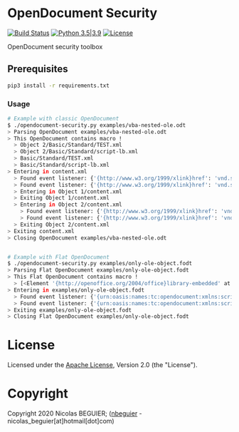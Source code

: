 # OpenDocument Security

[![Build Status](https://travis-ci.com/nbeguier/opendocument-security.svg?branch=master)](https://travis-ci.com/nbeguier/opendocument-security) [![Python 3.5|3.9](https://img.shields.io/badge/python-3.5|3.9-green.svg)](https://www.python.org/) [![License](https://img.shields.io/github/license/nbeguier/opendocument-security?color=blue)](https://github.com/nbeguier/opendocument-security/blob/master/LICENSE)

OpenDocument security toolbox

## Prerequisites

```bash
pip3 install -r requirements.txt
```

### Usage

```bash
# Example with classic OpenDocument
$ ./opendocument-security.py examples/vba-nested-ole.odt 
> Parsing OpenDocument examples/vba-nested-ole.odt
> This OpenDocument contains macro !
  > Object 2/Basic/Standard/TEST.xml
  > Object 2/Basic/Standard/script-lb.xml
  > Basic/Standard/TEST.xml
  > Basic/Standard/script-lb.xml
> Entering in content.xml
  > Found event listener: {'{http://www.w3.org/1999/xlink}href': 'vnd.sun.star.script:Standard.TEST.Flag?language=Basic&location=document', '{http://www.w3.org/1999/xlink}type': 'simple', '{urn:oasis:names:tc:opendocument:xmlns:script:1.0}language': 'ooo:script', '{urn:oasis:names:tc:opendocument:xmlns:script:1.0}event-name': 'dom:load'}
  > Found event listener: {'{http://www.w3.org/1999/xlink}href': 'vnd.sun.star.script:Standard.TEST.Flag?language=Basic&location=document', '{http://www.w3.org/1999/xlink}type': 'simple', '{urn:oasis:names:tc:opendocument:xmlns:script:1.0}language': 'ooo:script', '{urn:oasis:names:tc:opendocument:xmlns:script:1.0}event-name': 'office:save'}
  > Entering in Object 1/content.xml
  > Exiting Object 1/content.xml
  > Entering in Object 2/content.xml
    > Found event listener: {'{http://www.w3.org/1999/xlink}href': 'vnd.sun.star.script:Standard.TEST.Flag?language=Basic&location=document', '{http://www.w3.org/1999/xlink}type': 'simple', '{urn:oasis:names:tc:opendocument:xmlns:script:1.0}language': 'ooo:script', '{urn:oasis:names:tc:opendocument:xmlns:script:1.0}event-name': 'dom:load'}
    > Found event listener: {'{http://www.w3.org/1999/xlink}href': 'vnd.sun.star.script:Standard.TEST.Flag?language=Basic&location=document', '{http://www.w3.org/1999/xlink}type': 'simple', '{urn:oasis:names:tc:opendocument:xmlns:script:1.0}language': 'ooo:script', '{urn:oasis:names:tc:opendocument:xmlns:script:1.0}event-name': 'office:save'}
  > Exiting Object 2/content.xml
> Exiting content.xml
> Closing OpenDocument examples/vba-nested-ole.odt


# Example with Flat OpenDocument
$ ./opendocument-security.py examples/only-ole-object.fodt 
> Parsing Flat OpenDocument examples/only-ole-object.fodt
> This Flat OpenDocument contains macro !
  > [<Element '{http://openoffice.org/2004/office}library-embedded' at 0x7f416deec950>]
> Entering in examples/only-ole-object.fodt
  > Found event listener: {'{urn:oasis:names:tc:opendocument:xmlns:script:1.0}language': 'ooo:script', '{urn:oasis:names:tc:opendocument:xmlns:script:1.0}event-name': 'dom:load', '{http://www.w3.org/1999/xlink}href': 'vnd.sun.star.script:Standard.Module1.Flag?language=Basic&location=document', '{http://www.w3.org/1999/xlink}type': 'simple'}
  > Found event listener: {'{urn:oasis:names:tc:opendocument:xmlns:script:1.0}language': 'ooo:script', '{urn:oasis:names:tc:opendocument:xmlns:script:1.0}event-name': 'office:save', '{http://www.w3.org/1999/xlink}href': 'vnd.sun.star.script:Standard.Module1.Flag?language=Basic&location=document', '{http://www.w3.org/1999/xlink}type': 'simple'}
> Exiting examples/only-ole-object.fodt
> Closing Flat OpenDocument examples/only-ole-object.fodt
```

# License
Licensed under the [Apache License](https://github.com/nbeguier/opendocument-security/blob/master/LICENSE), Version 2.0 (the "License").

# Copyright
Copyright 2020 Nicolas BEGUIER; ([nbeguier](https://beguier.eu/nicolas/) - nicolas_beguier[at]hotmail[dot]com)
